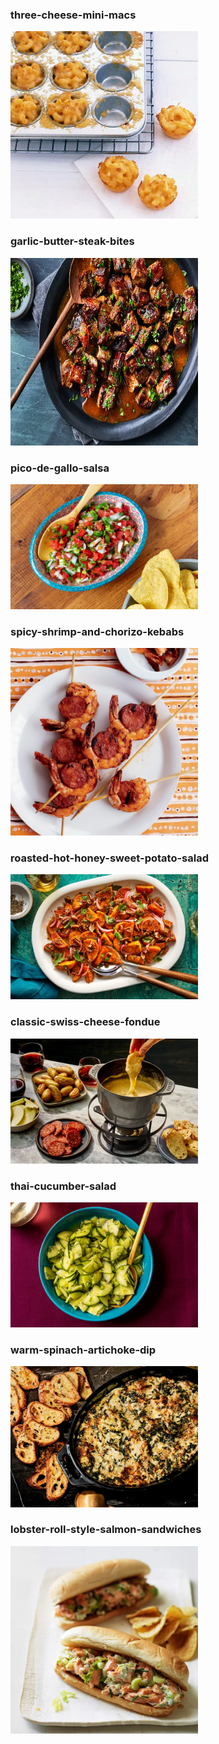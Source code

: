 ### three-cheese-mini-macs
<a href="https://www.foodandwine.com/recipes/three-cheese-mini-macs"><img src="images/HD-fw200712_r_threecheesemac-da35d69d1bc14140a3f577bf1062203d.jpg" width="300" height="300"></a>
### garlic-butter-steak-bites
<a href="https://www.foodandwine.com/recipes/garlic-butter-steak-bites"><img src="images/garlic-butter-steak-bites-FT-RECIPE0221-8dbce15a089d4fbeac3c6935507d2d4f.jpg" width="300" height="300"></a>
### pico-de-gallo-salsa
<a href="https://www.foodandwine.com/recipes/aspen-2004-pico-de-gallo-salsa"><img src="images/Pico-De-Gallo-Salsa-FT-RECIPE0123-24f792d3c48440fc9bfc82cead2f7725.webp" width="300"></a>
### spicy-shrimp-and-chorizo-kebabs
<a href="https://www.foodandwine.com/recipes/spicy-shrimp-and-chorizo-kebabs"><img src="images/fw200506_xl_shrimpchorizo-2000-0b86428bc3f140b69b8cf2de04dffd67.webp" width="300"></a>
### roasted-hot-honey-sweet-potato-salad
<a href="https://www.foodandwine.com/recipes/roasted-hot-honey-sweet-potato-salad"><img src="images/Roasted-Hot-Honey-Pecan-Sweet-Potato-Salad-FT-RECIPE0522-9f3e59fe10554563bc092e5c48a35296.webp" width="300"></a>
### classic-swiss-cheese-fondue
<a href="https://www.foodandwine.com/recipes/classic-swiss-cheese-fondue"><img src="images/classic-swiss-cheese-fondue-FT-RECIPE0422-35e22a24bcb24899840568271197377b.webp" width="300"></a>
### thai-cucumber-salad
<a href="https://www.foodandwine.com/recipes/thai-cucumber-salad"><img src="images/Thai-Cucumber-Salad-FT-RECIPE1222-429cdf6816f44893b4ecf95fbe764601.webp" width="300"></a>
### warm-spinach-artichoke-dip
<a href="https://www.foodandwine.com/recipes/warm-spinach-artichoke-dip"><img src="images/warm-spinach-artichoke-dip-FT-RECIPE1219-1386f6ea2bbe4a508413371c55ba7f93.webp" width="300"></a>
### lobster-roll-style-salmon-sandwiches
<a href="https://www.foodandwine.com/recipes/lobster-roll-style-salmon-sandwiches"><img src="images\201212-xl-lobster-roll-style-salmon-sandwiches-2000-78048e9c8a254d09b054f96f1c5bb787.jpg" width="300"></a>
